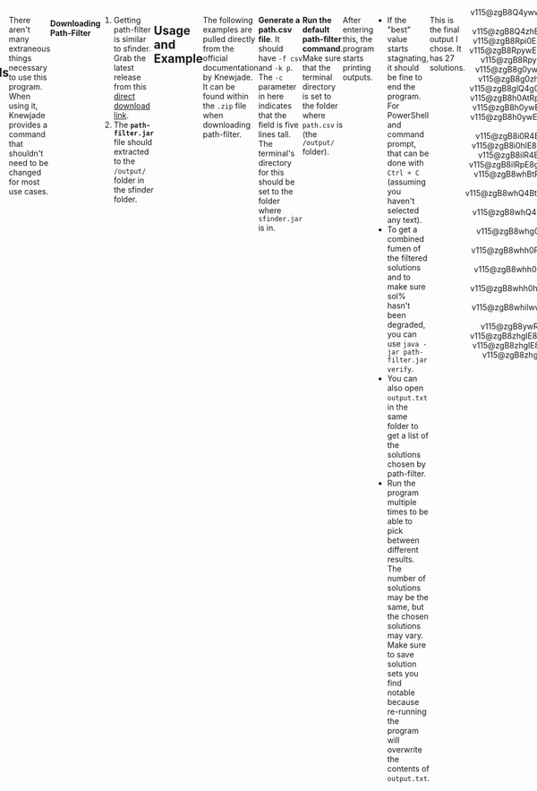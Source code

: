 ```yaml
---
title: Path-Filter Minimals
tags:
- Guide
- Minimals
- Solution Finder
---
```

<meta name="description" content="Description, installation, and usage of a program to find a small covering set for a setup with Knewjade's Path-Filter." />
<style>
header{max-width: 700px; left: 50%; transform: translateX(-50%); padding: 0 2em;}
body{display: flex; justify-content: center;}
.singlePage{width: -webkit-fill-available; max-width: 700px;}
</style>

## Path-Filter Minimals
The output from this **may be bigger than the smallest possible set**, but the difference can be marginal (one or two solves) as a trade-off for being able to find small solution sets quickly for setups whose strict minimals can't be found within a reasonable timeframe.

[Knewjade](https://github.com/knewjade/) made [Path-Filter](https://github.com/knewjade/path-filter/) to generate small sets of solutions like sfinder-strict-minimal with a faster method, but it has some downsides:
- The generated set isn't guaranteed to be the smallest possible set.
- The generated set can't be chosen; it only finds one specific set among potentially multiple.
___
## Finding Path-Filter Minimals
There aren't many extraneous things necessary to use this program. When using it, Knewjade provides a command that shouldn't need to be changed for most use cases.
```{title="Default Path-Filter Command"}
java -jar path-filter.jar 5.0 1.0 3.0 300000
```

#### Downloading Path-Filter
1. Getting path-filter is similar to sfinder. Grab the latest release from this [direct download link](https://github.com/knewjade/path-filter/releases/download/v1.130/path-filter-1.130.zip).
2. The **`path-filter.jar`** file should extracted to the `/output/` folder in the sfinder folder.
___
## Usage and Example
The following examples are pulled directly from the official documentation by Knewjade. It can be found within the `.zip` file when downloading path-filter.

**Generate a path.csv file**. It should have `-f csv` and `-k p`. The `-c` parameter in here indicates that the field is five lines tall. The terminal's directory for this should be set to the folder where `sfinder.jar` is in.
```{title="Example Path Command"}
java -jar sfinder.jar path -t v115@zgB8EeE8EeE8FeF8CeC8JeAgH -p '*! -f csv -k p -c 5
```
**Run the default path-filter command**. Make sure that the terminal directory is set to the folder where `path.csv` is (the `/output/` folder).
```{title="Default Path-Filter Command"}
java -jar path-filter.jar 5.0 1.0 3.0 300000
```
After entering this, the program starts printing outputs.
- If the "best" value starts stagnating, it should be fine to end the program. For PowerShell and command prompt, that can be done with `Ctrl + C` (assuming you haven't selected any text).
- To get a combined fumen of the filtered solutions and to make sure sol% hasn't been degraded, you can use `java -jar path-filter.jar verify`.
- You can also open `output.txt` in the same folder to get a list of the solutions chosen by path-filter.
- Run the program multiple times to be able to pick between different results. The number of solutions may be the same, but the chosen solutions may vary. Make sure to save solution sets you find notable because re-running the program will overwrite the contents of `output.txt`.

This is the final output I chose. It has 27 solutions.
<br>
<div style="text-align: center">
<fumen size=10 clipboard="false">v115@zgB8Q4ywwhE8R4RpwhE8g0Q4RpwhE8i0ilF8wwglwh?C8JeAgH</fumen>
<fumen size=10 clipboard="false">v115@zgB8Q4zhE8R4ywE8ilBtE8glQ4g0wwBtF8i0C8JeAg?H</fumen>
<fumen size=10 clipboard="false">v115@zgB8Rpi0E8RpBtg0E8ilBtE8glywR4F8wwR4C8JeAg?H</fumen>
<fumen size=10 clipboard="false">v115@zgB8RpywE8RpglwwAtE8ilBtE8i0AtR4F8g0R4C8Je?AgH</fumen>
<fumen size=10 clipboard="false">v115@zgB8RpywE8ilBtE8glzhE8Rpg0wwBtF8i0C8JeAgH</fumen>
<fumen size=10 clipboard="false">v115@zgB8g0ywAtE8i0BtE8RpwwAtglE8RpzhF8ilC8JeAg?H</fumen>
<fumen size=10 clipboard="false">v115@zgB8g0zhE8i0RpE8ilRpE8glywR4F8wwR4C8JeAgH</fumen>
<fumen size=10 clipboard="false">v115@zgB8glQ4g0BtE8glR4RpE8hlQ4RpE8zhBtF8i0C8Je?AgH</fumen>
<fumen size=10 clipboard="false">v115@zgB8h0AtRpE8g0BtRpE8g0AtilE8zhR4F8glR4C8Je?AgH</fumen>
<fumen size=10 clipboard="false">v115@zgB8h0ywE8g0RpwwglE8g0RpBtE8zhBtF8ilC8JeAg?H</fumen>
<fumen size=10 clipboard="false">v115@zgB8h0ywE8hlwhRpE8g0glwhRpE8g0glwhwwR4F8wh?R4C8JeAgH</fumen>
<fumen size=10 clipboard="false">v115@zgB8i0R4E8zhglE8RpR4glE8RpBthlF8g0BtC8JeAg?H</fumen>
<fumen size=10 clipboard="false">v115@zgB8i0hlE8zhglE8Rpg0AtglE8RpBtR4F8AtR4C8Je?AgH</fumen>
<fumen size=10 clipboard="false">v115@zgB8ilR4E8glzhE8RpR4wwE8Rpg0ywF8i0C8JeAgH</fumen>
<fumen size=10 clipboard="false">v115@zgB8ilRpE8glAtg0RpE8Bti0E8AtywR4F8wwR4C8Je?AgH</fumen>
<fumen size=10 clipboard="false">v115@zgB8whBtRpE8whglg0RpE8whgli0E8whhlywF8Btww?C8JeAgH</fumen>
<fumen size=10 clipboard="false">v115@zgB8whQ4BtwwE8whR4xwE8whRpg0wwE8whRpi0F8Q4?BtC8JeAgH</fumen>
<fumen size=10 clipboard="false">v115@zgB8whQ4ywE8whR4wwglE8whg0Q4BtE8whi0BtF8il?C8JeAgH</fumen>
<fumen size=10 clipboard="false">v115@zgB8whg0ilE8whi0AtE8whRpBtE8whRpAtR4F8glR4?C8JeAgH</fumen>
<fumen size=10 clipboard="false">v115@zgB8whh0R4E8whg0R4glE8whg0BtglE8whywhlF8ww?BtC8JeAgH</fumen>
<fumen size=10 clipboard="false">v115@zgB8whh0hlE8whg0RpglE8whg0RpglE8whBtywF8Bt?wwC8JeAgH</fumen>
<fumen size=10 clipboard="false">v115@zgB8whh0hlE8whg0RpglE8whg0RpglE8whywR4F8ww?R4C8JeAgH</fumen>
<fumen size=10 clipboard="false">v115@zgB8whilwwE8whRpxwE8whRpAtwwE8whglBtR4F8At?R4C8JeAgH</fumen>
<fumen size=10 clipboard="false">v115@zgB8ywRpE8ilRpE8glwwg0BtE8zhBtF8i0C8JeAgH</fumen>
<fumen size=10 clipboard="false">v115@zgB8zhglE8h0ilE8g0RpR4E8g0RpywF8R4wwC8JeAg?H</fumen>
<fumen size=10 clipboard="false">v115@zgB8zhglE8h0ywE8g0RpBtE8g0RpwwBtF8ilC8JeAg?H</fumen>
<fumen size=10 clipboard="false">v115@zgB8zhglE8i0R4E8Rpg0BtE8RpR4BtF8ilC8JeAgH</fumen>
</div>
<hr>
<div class="credits">
	<div class="stat">
		<h4>Credits</h4>
		<ul>
			<li><strong>Writer</strong>: Hsterts</li>
			<li><strong>Consultation</strong>: Marfung37, smdbs, torchlight</li>
		</ul>
		<h4>References</h4>
		<ul>
			<li>
                <strong>Save Minimals</strong>: <a href="https://github.com/marfung27/">Marfung37</a><br>
                <ul><li><a href="https://github.com/marfung37/PC-Saves-Get/">PC-Saves-Get</a></li></ul>
            </li>
		</ul>
	</div>
</div>